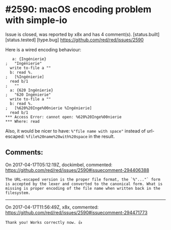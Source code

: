 
#2590: macOS encoding problem with simple-io
================================================================================
Issue is closed, was reported by x8x and has 4 comment(s).
[status.built] [status.tested] [type.bug]
<https://github.com/red/red/issues/2590>

Here is a wired encoding behaviour:
```
   a: {Ingénierie}
;   "Ingénierie"
  write to-file a ""
  b: read %.
;   [%Ingénierie]
  read b/1
;   ""
  a: {620 Ingénierie}
;   "620 Ingénierie"
  write to-file a ""
  b: read %.
;   [%620%20Inge%00nierie %Ingénierie]
  read b/1
*** Access Error: cannot open: %620%20Inge%00nierie
*** Where: read
```
Also, it would be nicer to have:
`%"file name with space"`
instead of url-escaped:
`%file%20name%20with%20space`
in the result.


Comments:
--------------------------------------------------------------------------------

On 2017-04-17T05:12:19Z, dockimbel, commented:
<https://github.com/red/red/issues/2590#issuecomment-294406388>

    The URL-escaped version is the proper file format, the `%"..."` form is accepted by the lexer and converted to the canonical form. What is missing is proper encoding of the file name when written back in the filesystem.

--------------------------------------------------------------------------------

On 2017-04-17T11:56:49Z, x8x, commented:
<https://github.com/red/red/issues/2590#issuecomment-294471773>

    Thank you! Works correctly now. 👍 

